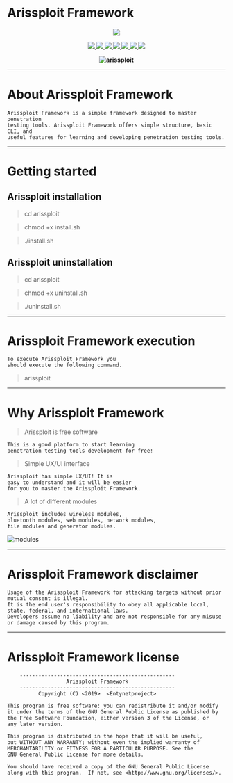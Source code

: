 # Arissploit Framework

<h4 align="center"><img src="https://user-images.githubusercontent.com/54115104/71426283-b669c380-26a7-11ea-90a2-b33ed832cfd5.png">
              
<p align="center">
  <a href="http://entynetproject.simplesite.com/">
    <img src="https://img.shields.io/badge/entynetproject-Ivan%20Nikolsky-blue.svg">
  </a> 
  <a href="https://github.com/entynetproject/arissploit/releases">
    <img src="https://img.shields.io/github/release/entynetproject/arissploit.svg">
  </a>
  <a href="https://wikipedia.org/wiki/Python_(programming_language)">
    <img src="https://img.shields.io/badge/language-python-blue.svg">
 </a>
  <a href="https://github.com/entynetproject/arissploit">
    <img src="https://img.shields.io/badge/modules-24-red.svg">
 </a>
  <a href="https://github.com/entynetproject/arissploit/issues?q=is%3Aissue+is%3Aclosed">
      <img src="https://img.shields.io/github/issues/entynetproject/arissploit.svg">
  </a>
  <a href="https://github.com/entynetproject/arissploit/wiki">
      <img src="https://img.shields.io/badge/wiki%20-arissploit-lightgrey.svg">
 </a>
  <a href="https://twitter.com/entynetproject">
    <img src="https://img.shields.io/badge/twitter-entynetproject-blue.svg">
 </a>
</p>

![arissploit](https://user-images.githubusercontent.com/54115104/71752884-19fea880-2e81-11ea-8940-5965ba1882f7.png)

***

# About Arissploit Framework

    Arissploit Framework is a simple framework designed to master penetration 
    testing tools. Arissploit Framework offers simple structure, basic CLI, and 
    useful features for learning and developing penetration testing tools.

***

# Getting started

## Arissploit installation

> cd arissploit

> chmod +x install.sh

> ./install.sh

## Arissploit uninstallation

> cd arissploit

> chmod +x uninstall.sh

> ./uninstall.sh

***

# Arissploit Framework execution

    To execute Arissploit Framework you 
    should execute the following command.

> arissploit

***

# Why Arissploit Framework

> Arissploit is free software

    This is a good platform to start learning 
    penetration testing tools development for free!
    
> Simple UX/UI interface

    Arissploit has simple UX/UI! It is 
    easy to understand and it will be easier 
    for you to master the Arissploit Framework.
    
> A lot of different modules

    Arissploit includes wireless modules,
    bluetooth modules, web modules, network modules, 
    file modules and generator modules.
    
![modules](https://user-images.githubusercontent.com/54115104/71752885-19fea880-2e81-11ea-86fd-51308b2b2d3f.png)

***
    
# Arissploit Framework disclaimer

    Usage of the Arissploit Framework for attacking targets without prior mutual consent is illegal. 
    It is the end user's responsibility to obey all applicable local, state, federal, and international laws. 
    Developers assume no liability and are not responsible for any misuse or damage caused by this program.
    
***
    
# Arissploit Framework license

```
    --------------------------------------------------
                   Arissploit Framework                                         
    --------------------------------------------------
          Copyright (C) <2019>  <Entynetproject>      

This program is free software: you can redistribute it and/or modify
it under the terms of the GNU General Public License as published by
the Free Software Foundation, either version 3 of the License, or
any later version.

This program is distributed in the hope that it will be useful,
but WITHOUT ANY WARRANTY; without even the implied warranty of
MERCHANTABILITY or FITNESS FOR A PARTICULAR PURPOSE. See the
GNU General Public License for more details.

You should have received a copy of the GNU General Public License
along with this program.  If not, see <http://www.gnu.org/licenses/>.
```
